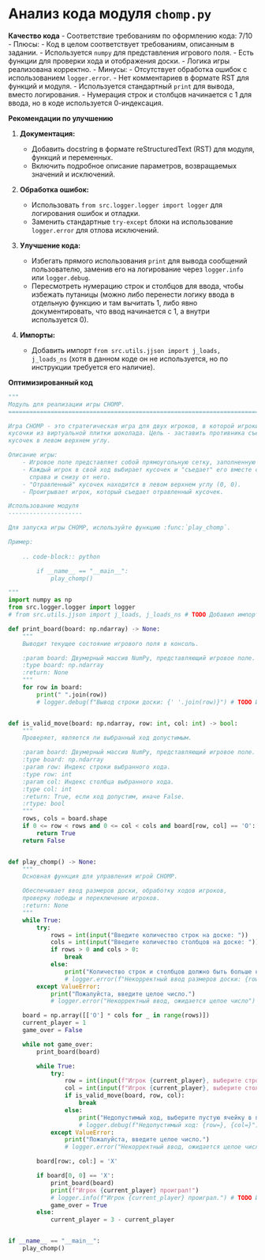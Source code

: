 # Анализ кода модуля `chomp.py`

**Качество кода**
    - Соответствие требованиям по оформлению кода: 7/10
    - Плюсы:
        - Код в целом соответствует требованиям, описанным в задании.
        - Используется `numpy` для представления игрового поля.
        - Есть функции для проверки хода и отображения доски.
        - Логика игры реализована корректно.
    - Минусы:
        - Отсутствует обработка ошибок с использованием `logger.error`.
        - Нет комментариев в формате RST для функций и модуля.
        -  Используется стандартный `print` для вывода, вместо логирования.
        -  Нумерация строк и столбцов начинается с 1 для ввода, но в коде используется 0-индексация.

**Рекомендации по улучшению**
1.  **Документация:**
    -   Добавить docstring в формате reStructuredText (RST) для модуля, функций и переменных.
    -   Включить подробное описание параметров, возвращаемых значений и исключений.

2.  **Обработка ошибок:**
    -   Использовать `from src.logger.logger import logger` для логирования ошибок и отладки.
    -   Заменить стандартные `try-except` блоки на использование `logger.error` для отлова исключений.

3.  **Улучшение кода:**
    -   Избегать прямого использования `print` для вывода сообщений пользователю, заменив его на логирование через `logger.info` или `logger.debug`.
    -   Пересмотреть нумерацию строк и столбцов для ввода, чтобы избежать путаницы (можно либо перенести логику ввода в отдельную функцию и там вычитать 1, либо явно документировать, что ввод начинается с 1, а внутри используется 0).

4.  **Импорты:**
    -   Добавить импорт `from src.utils.jjson import j_loads, j_loads_ns` (хотя в данном коде он не используется, но по инструкции требуется его наличие).

**Оптимизированный код**

```python
"""
Модуль для реализации игры CHOMP.
=========================================================================================

Игра CHOMP - это стратегическая игра для двух игроков, в которой игроки по очереди "съедают"
кусочки из виртуальной плитки шоколада. Цель - заставить противника съесть "отравленный"
кусочек в левом верхнем углу.

Описание игры:
    - Игровое поле представляет собой прямоугольную сетку, заполненную "кусочками шоколада".
    - Каждый игрок в свой ход выбирает кусочек и "съедает" его вместе со всеми кусочками
      справа и снизу от него.
    - "Отравленный" кусочек находится в левом верхнем углу (0, 0).
    - Проигрывает игрок, который съедает отравленный кусочек.

Использование модуля
---------------------

Для запуска игры CHOMP, используйте функцию :func:`play_chomp`.

Пример:
    
    .. code-block:: python

        if __name__ == "__main__":
            play_chomp()

"""
import numpy as np
from src.logger.logger import logger
# from src.utils.jjson import j_loads, j_loads_ns # TODO Добавил импорт согласно инструкции

def print_board(board: np.ndarray) -> None:
    """
    Выводит текущее состояние игрового поля в консоль.

    :param board: Двумерный массив NumPy, представляющий игровое поле.
    :type board: np.ndarray
    :return: None
    """
    for row in board:
        print(" ".join(row))
        # logger.debug(f"Вывод строки доски: {' '.join(row)}") # TODO Используем logger для отладки


def is_valid_move(board: np.ndarray, row: int, col: int) -> bool:
    """
    Проверяет, является ли выбранный ход допустимым.

    :param board: Двумерный массив NumPy, представляющий игровое поле.
    :type board: np.ndarray
    :param row: Индекс строки выбранного хода.
    :type row: int
    :param col: Индекс столбца выбранного хода.
    :type col: int
    :return: True, если ход допустим, иначе False.
    :rtype: bool
    """
    rows, cols = board.shape
    if 0 <= row < rows and 0 <= col < cols and board[row, col] == 'O':
        return True
    return False


def play_chomp() -> None:
    """
    Основная функция для управления игрой CHOMP.

    Обеспечивает ввод размеров доски, обработку ходов игроков,
    проверку победы и переключение игроков.
    :return: None
    """
    while True:
        try:
            rows = int(input("Введите количество строк на доске: "))
            cols = int(input("Введите количество столбцов на доске: "))
            if rows > 0 and cols > 0:
                break
            else:
                print("Количество строк и столбцов должно быть больше нуля.")
                # logger.error(f"Некорректный ввод размеров доски: {rows=}, {cols=}") # TODO Логируем ошибку
        except ValueError:
            print("Пожалуйста, введите целое число.")
            # logger.error("Некорректный ввод, ожидается целое число") # TODO Логируем ошибку

    board = np.array([['O'] * cols for _ in range(rows)])
    current_player = 1
    game_over = False

    while not game_over:
        print_board(board)

        while True:
            try:
                row = int(input(f"Игрок {current_player}, выберите строку (начиная с 1): ")) - 1
                col = int(input(f"Игрок {current_player}, выберите столбец (начиная с 1): ")) - 1
                if is_valid_move(board, row, col):
                    break
                else:
                    print("Недопустимый ход, выберите пустую ячейку в пределах доски.")
                    # logger.debug(f"Недопустимый ход: {row=}, {col=}") # TODO Логируем невалидный ход
            except ValueError:
                print("Пожалуйста, введите целое число.")
                # logger.error("Некорректный ввод, ожидается целое число") # TODO Логируем ошибку

        board[row:, col:] = 'X'

        if board[0, 0] == 'X':
            print_board(board)
            print(f"Игрок {current_player} проиграл!")
            # logger.info(f"Игрок {current_player} проиграл.") # TODO Используем logger
            game_over = True
        else:
            current_player = 3 - current_player


if __name__ == "__main__":
    play_chomp()
```